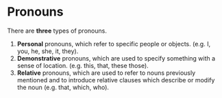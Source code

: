 # Pronouns
There are **three** types of pronouns.

1. **Personal** pronouns, which refer to specific people or objects. (e.g. I, you, he, she, it, they).
2. **Demonstrative** pronouns, which are used to specify something with a sense of location. (e.g. this, that, these those).
3. **Relative** pronouns, which are used to refer to nouns previously mentioned and to introduce relative clauses which describe or modify the noun (e.g. that, which, who).